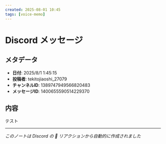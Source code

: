 ```yaml
---
created: 2025-08-01 10:45
tags: [voice-memo]
---
```


# Discord メッセージ

## メタデータ
- **日付**: 2025/8/1 1:45:15
- **投稿者**: tekitojiaoshi_27079
- **チャンネルID**: 1389747949566820483
- **メッセージID**: 1400655590514229370

## 内容

テスト

---
*このノートは Discord の 📝 リアクションから自動的に作成されました*
